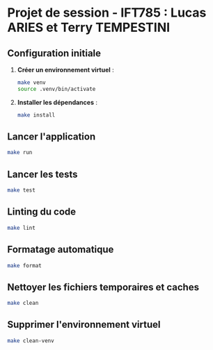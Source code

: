 # Projet de session - IFT785 : Lucas ARIES et Terry TEMPESTINI

## Configuration initiale

1. **Créer un environnement virtuel** :
    ```bash
    make venv
    source .venv/bin/activate
    ```

2. **Installer les dépendances** :
    ```bash
    make install
    ```

## Lancer l'application
```bash
make run
```

## Lancer les tests
```bash
make test
```

## Linting du code
```bash
make lint
```

## Formatage automatique
```bash
make format
```

## Nettoyer les fichiers temporaires et caches
```bash
make clean
```

## Supprimer l'environnement virtuel
```bash
make clean-venv
```
